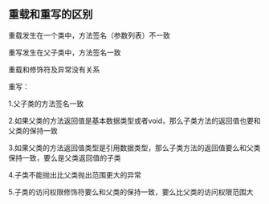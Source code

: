 ## 重载和重写的区别



重载发生在一个类中，方法签名（参数列表）不一致

重写发生在父子类中，方法签名一致



重载和修饰符及异常没有关系

重写：

1.父子类的方法签名一致

2.如果父类的方法返回值是基本数据类型或者void，那么子类方法的返回值也要和父类的保持一致

3.如果父类的方法返回值类型是引用数据类型，那么子类方法的返回值要么和父类保持一致，要么是父类返回值的子类

4.子类不能抛出比父类抛出范围更大的异常

5.子类的访问权限修饰符要么和父类的保持一致，要么比父类的访问权限范围大

